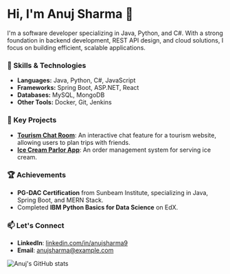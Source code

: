 # Hi, I'm Anuj Sharma 👋
I'm a software developer specializing in Java, Python, and C#. With a strong foundation in backend development, REST API design, and cloud solutions, I focus on building efficient, scalable applications.

### 🔧 Skills & Technologies
- **Languages:** Java, Python, C#, JavaScript
- **Frameworks:** Spring Boot, ASP.NET, React
- **Databases:** MySQL, MongoDB
- **Other Tools:** Docker, Git, Jenkins

### 💼 Key Projects
- **[Tourism Chat Room](https://github.com/AnujSharma9/tourism-chat-room)**: An interactive chat feature for a tourism website, allowing users to plan trips with friends.
- **[Ice Cream Parlor App](https://github.com/AnujSharma9/ice-cream-parlor)**: An order management system for serving ice cream.

### 🏆 Achievements
- **PG-DAC Certification** from Sunbeam Institute, specializing in Java, Spring Boot, and MERN Stack.
- Completed **IBM Python Basics for Data Science** on EdX.

### 📫 Let's Connect
- **LinkedIn**: [linkedin.com/in/anujsharma9](https://linkedin.com/in/anujsharma9)
- **Email**: anujsharma@example.com

![Anuj's GitHub stats](https://github-readme-stats.vercel.app/api?username=AnujSharma9&show_icons=true&theme=radical)



<!---
AnujSharma9/AnujSharma9 is a ✨ special ✨ repository because its `README.md` (this file) appears on your GitHub profile.
You can click the Preview link to take a look at your changes.
--->
